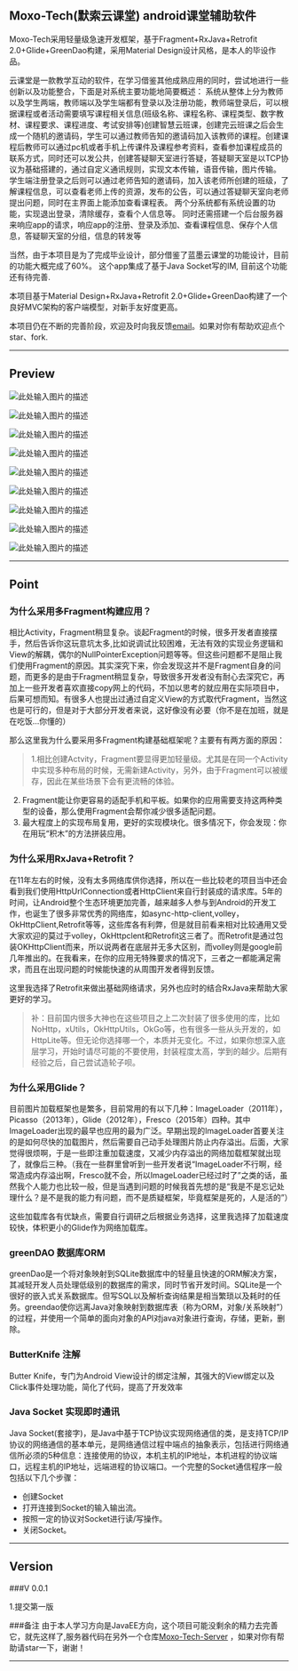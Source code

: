 Moxo-Tech(默索云课堂)
android课堂辅助软件
---------
Moxo-Tech采用轻量级急速开发框架，基于Fragment+RxJava+Retrofit 2.0+Glide+GreenDao构建，采用Material Design设计风格，是本人的毕设作品。

云课堂是一款教学互动的软件，在学习借鉴其他成熟应用的同时，尝试地进行一些创新以及功能整合，下面是对系统主要功能地简要概述：
系统从整体上分为教师以及学生两端，教师端以及学生端都有登录以及注册功能，教师端登录后，可以根据课程或者活动需要填写课程相关信息(班级名称、课程名称、课程类型、数字教材、课程要求、课程进度、考试安排等)创建智慧云班课，创建完云班课之后会生成一个随机的邀请码，学生可以通过教师告知的邀请码加入该教师的课程。创建课程后教师可以通过pc机或者手机上传课件及课程参考资料，查看参加课程成员的联系方式，同时还可以发公共，创建答疑聊天室进行答疑，答疑聊天室是以TCP协议为基础搭建的，通过自定义通讯规则，实现文本传输，语音传输，图片传输。
学生端注册登录之后则可以通过老师告知的邀请码，加入该老师所创建的班级，了解课程信息，可以查看老师上传的资源，发布的公告，可以通过答疑聊天室向老师提出问题，同时在主界面上能添加查看课程表。
两个分系统都有系统设置的功能，实现退出登录，清除缓存，查看个人信息等。
同时还需搭建一个后台服务器来响应app的请求，响应app的注册、登录及添加、查看课程信息、保存个人信息，答疑聊天室的分组，信息的转发等


当然，由于本项目是为了完成毕业设计，部分借鉴了蓝墨云课堂的功能设计，目前的功能大概完成了60%。
这个app集成了基于Java Socket写的IM, 目前这个功能还有待完善.

本项目基于Material Design+RxJava+Retrofit 2.0+Glide+GreenDao构建了一个良好MVC架构的客户端模型，对新手友好度更高。


本项目仍在不断的完善阶段，欢迎及时向我反馈[email](lsd2015y@Outlook.com)。如果对你有帮助欢迎点个star、fork.

---------------

Preview
-------------

![此处输入图片的描述](https://github.com/ZionLin2016/Moxo-Tech/blob/master/screenshots/1.png?raw=true)

![此处输入图片的描述](https://github.com/ZionLin2016/Moxo-Tech/blob/master/screenshots/2.png?raw=true)

![此处输入图片的描述](https://github.com/ZionLin2016/Moxo-Tech/blob/master/screenshots/3.png?raw=true)

![此处输入图片的描述](https://github.com/ZionLin2016/Moxo-Tech/blob/master/screenshots/4.png?raw=true)

![此处输入图片的描述](https://github.com/ZionLin2016/Moxo-Tech/blob/master/screenshots/5.jpg?raw=true)

![此处输入图片的描述](https://github.com/ZionLin2016/Moxo-Tech/blob/master/screenshots/6.jpg?raw=true)

![此处输入图片的描述](https://github.com/ZionLin2016/Moxo-Tech/blob/master/screenshots/7.jpg?raw=true)

![此处输入图片的描述](https://github.com/ZionLin2016/Moxo-Tech/blob/master/screenshots/8.jpg?raw=true)

![此处输入图片的描述](https://github.com/ZionLin2016/Moxo-Tech/blob/master/screenshots/9.png?raw=true)

---------------

Point
--------------------


### 为什么采用多Fragment构建应用？
相比Activity，Fragment稍显复杂。谈起Fragment的时候，很多开发者直接摆手，然后告诉你这玩意坑太多,比如说调试比较困难，无法有效的实现业务逻辑和View的解耦，偶尔的NullPointerException问题等等。但这些问题都不是阻止我们使用Fragment的原因。其实深究下来，你会发现这并不是Fragment自身的问题，而更多的是由于Fragment稍显复杂，导致很多开发者没有耐心去深究它，再加上一些开发者喜欢直接copy网上的代码，不加以思考的就应用在实际项目中，后果可想而知。有很多人也提出过通过自定义View的方式取代Fragment，当然这也是可行的，但是对于大部分开发者来说，这好像没有必要（你不是在加班，就是在吃饭...你懂的）

那么这里我为什么要采用多Fragment构建基础框架呢？主要有有两方面的原因：
>1.相比创建Actvity，Fragment要显得更加轻量级。尤其是在同一个Activity中实现多种布局的时候，无需新建Activity，另外，由于Fragment可以被缓存，因此在某些场景下会有更流畅的体验。
2. Fragment能让你更容易的适配手机和平板。如果你的应用需要支持这两种类型的设备，那么使用Fragment会帮你减少很多适配问题。
3. 最大程度上的实现布局复用，更好的实现模块化。很多情况下，你会发现：你在用玩“积木”的方法拼装应用。



### 为什么采用RxJava+Retrofit？
在11年左右的时候，没有太多网络库供你选择，所以在一些比较老的项目当中还会看到我们使用HttpUrlConnection或者HttpClient来自行封装成的请求库。5年的时间，让Android整个生态环境更加完善，越来越多人参与到Android的开发工作，也诞生了很多非常优秀的网络库，如async-http-client,volley，OkHttpClient,Retrofit等等，这些库各有利弊，但是就目前看来相对比较通用又受大家欢迎的莫过于volley，OkHttpclent和Retrofit这三者了。而Retrofit是通过包装OKHttpClient而来，所以说两者在底层并无多大区别，而volley则是google前几年推出的。在我看来，在你的应用无特殊要求的情况下，三者之一都能满足需求，而且在出现问题的时候能快速的从周围开发者得到反馈。

这里我选择了Retrofit来做出基础网络请求，另外也应时的结合RxJava来帮助大家更好的学习。

>补：目前国内很多大神也在这些项目之上二次封装了很多使用的库，比如NoHttp，xUtils，OkHttpUtils，OkGo等，也有很多一些从头开发的，如HttpLite等。但无论你选择哪一个，本质并无变化。不过，如果你想深入底层学习，开始时请尽可能的不要使用，封装程度太高，学到的越少。后期有经验之后，自己尝试造轮子呗。


### 为什么采用Glide？
目前图片加载框架也是繁多，目前常用的有以下几种：ImageLoader（2011年），Picasso（2013年），Glide（2012年），Fresco（2015年）四种。其中ImageLoader出现的最早也应用的最为广泛。早期出现的ImageLoader首要关注的是如何尽快的加载图片，然后需要自己动手处理图片防止内存溢出。后面，大家觉得很烦啊，于是一些即注重加载速度，又减少内存溢出的网络加载框架就出现了，就像后三种。（我在一些群里曾听到一些开发者说“ImageLoader不行啊，经常造成内存溢出啊，Fresco就不会，所以ImageLoader已经过时了”之类的话，虽然我个人能力也比较一般，但是当遇到问题的时候我首先想的是“我是不是忘记处理什么？是不是我的能力有问题，而不是质疑框架，毕竟框架是死的，人是活的”）



这些加载库各有优缺点，需要自行调研之后根据业务选择，这里我选择了加载速度较快，体积更小的Glide作为网络加载库。



### greenDAO 数据库ORM
greenDao是一个将对象映射到SQLite数据库中的轻量且快速的ORM解决方案，其减轻开发人员处理低级别的数据库的需求，同时节省开发时间。SQLite是一个很好的嵌入式关系数据库。但写SQL以及解析查询结果是相当繁琐以及耗时的任务。greendao使你远离Java对象映射到数据库表（称为ORM，对象/关系映射”）的过程，并使用一个简单的面向对象的API对java对象进行查询，存储，更新，删除。

### ButterKnife 注解
Butter Knife，专门为Android View设计的绑定注解，其强大的View绑定以及Click事件处理功能，简化了代码，提高了开发效率

### Java Socket 实现即时通讯
Java Socket(套接字)，是Java中基于TCP协议实现网络通信的类，是支持TCP/IP协议的网络通信的基本单元，是网络通信过程中端点的抽象表示，包括进行网络通信所必须的5种信息：连接使用的协议，本机主机的IP地址，本机进程的协议端口，远程主机的IP地址，远端进程的协议端口。一个完整的Socket通信程序一般包括以下几个步骤：
* 创建Socket
* 打开连接到Socket的输入输出流。
* 按照一定的协议对Socket进行读/写操作。
* 关闭Socket。
 

--------------

Version
---------

###V 0.0.1

1.提交第一版

###备注
由于本人学习方向是JavaEE方向，这个项目可能没剩余的精力去完善它，就先这样了,服务器代码在另外一个仓库[Moxo-Tech-Server](https://github.com/ZionLin2016/Moxo-Tech-Server.git) ，如果对你有帮助请star一下，谢谢！

--------------------
 
